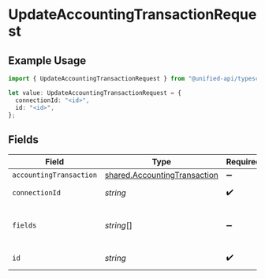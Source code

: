 # UpdateAccountingTransactionRequest

## Example Usage

```typescript
import { UpdateAccountingTransactionRequest } from "@unified-api/typescript-sdk/sdk/models/operations";

let value: UpdateAccountingTransactionRequest = {
  connectionId: "<id>",
  id: "<id>",
};
```

## Fields

| Field                                                                               | Type                                                                                | Required                                                                            | Description                                                                         |
| ----------------------------------------------------------------------------------- | ----------------------------------------------------------------------------------- | ----------------------------------------------------------------------------------- | ----------------------------------------------------------------------------------- |
| `accountingTransaction`                                                             | [shared.AccountingTransaction](../../../sdk/models/shared/accountingtransaction.md) | :heavy_minus_sign:                                                                  | N/A                                                                                 |
| `connectionId`                                                                      | *string*                                                                            | :heavy_check_mark:                                                                  | ID of the connection                                                                |
| `fields`                                                                            | *string*[]                                                                          | :heavy_minus_sign:                                                                  | Comma-delimited fields to return                                                    |
| `id`                                                                                | *string*                                                                            | :heavy_check_mark:                                                                  | ID of the Transaction                                                               |